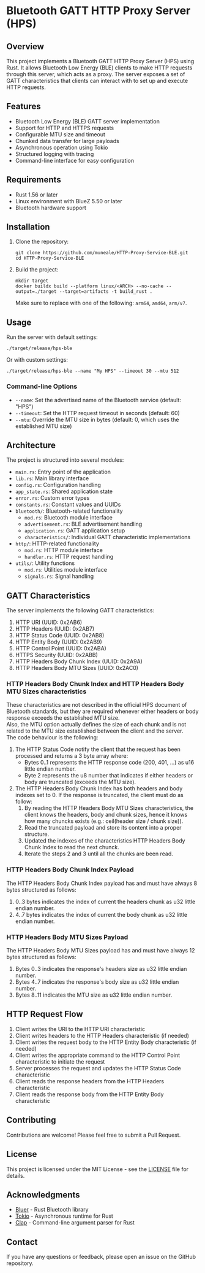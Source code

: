 # Bluetooth GATT HTTP Proxy Server (HPS)

## Overview

This project implements a Bluetooth GATT HTTP Proxy Server (HPS) using Rust. It allows Bluetooth Low Energy (BLE) clients to make HTTP requests through this server, which acts as a proxy. The server exposes a set of GATT characteristics that clients can interact with to set up and execute HTTP requests.

## Features

- Bluetooth Low Energy (BLE) GATT server implementation
- Support for HTTP and HTTPS requests
- Configurable MTU size and timeout
- Chunked data transfer for large payloads
- Asynchronous operation using Tokio
- Structured logging with tracing
- Command-line interface for easy configuration

## Requirements

- Rust 1.56 or later
- Linux environment with BlueZ 5.50 or later
- Bluetooth hardware support

## Installation

1. Clone the repository:
    ```
    git clone https://github.com/muneale/HTTP-Proxy-Service-BLE.git
    cd HTTP-Proxy-Service-BLE
    ```

2. Build the project:
    ```
    mkdir target
    docker buildx build --platform linux/<ARCH> --no-cache --output=./target --target=artifacts -t build_rust .
    ```
    Make sure to replace __<ARCH>__ with one of the following: `arm64`, `amd64`, `arm/v7`.

## Usage

Run the server with default settings:
```
./target/release/hps-ble
```

Or with custom settings:
```
./target/release/hps-ble --name "My HPS" --timeout 30 --mtu 512
```

### Command-line Options

- `--name`: Set the advertised name of the Bluetooth service (default: "HPS")
- `--timeout`: Set the HTTP request timeout in seconds (default: 60)
- `--mtu`: Override the MTU size in bytes (default: 0, which uses the established MTU size)

## Architecture

The project is structured into several modules:

- `main.rs`: Entry point of the application
- `lib.rs`: Main library interface
- `config.rs`: Configuration handling
- `app_state.rs`: Shared application state
- `error.rs`: Custom error types
- `constants.rs`: Constant values and UUIDs
- `bluetooth/`: Bluetooth-related functionality
  - `mod.rs`: Bluetooth module interface
  - `advertisement.rs`: BLE advertisement handling
  - `application.rs`: GATT application setup
  - `characteristics/`: Individual GATT characteristic implementations
- `http/`: HTTP-related functionality
  - `mod.rs`: HTTP module interface
  - `handler.rs`: HTTP request handling
- `utils/`: Utility functions
  - `mod.rs`: Utilities module interface
  - `signals.rs`: Signal handling

## GATT Characteristics

The server implements the following GATT characteristics:

1. HTTP URI (UUID: 0x2AB6)
2. HTTP Headers (UUID: 0x2AB7)
3. HTTP Status Code (UUID: 0x2AB8)
4. HTTP Entity Body (UUID: 0x2AB9)
5. HTTP Control Point (UUID: 0x2ABA)
6. HTTPS Security (UUID: 0x2ABB)
7. HTTP Headers Body Chunk Index (UUID: 0x2A9A)
8. HTTP Headers Body MTU Sizes (UUID: 0x2AC0)

### HTTP Headers Body Chunk Index and HTTP Headers Body MTU Sizes characteristics

These characteristics are not described in the official HPS document of Bluetooth standards, but they are required whenever either headers or body response exceeds the established MTU size. \
Also, the MTU option actually defines the size of each chunk and is not related to the MTU size established between the client and the server. \
The code behaviour is the following:
1. The HTTP Status Code notify the client that the request has been processed and returns a 3 byte array where:
    * Bytes 0..1 represents the HTTP response code (200, 401, ...) as u16 little endian number.
    * Byte 2 represents the u8 number that indicates if either headers or body are truncated (exceeds the MTU size).
2. The HTTP Headers Body Chunk Index has both headers and body indexes set to 0. If the response is truncated, the client must do as follow:
    1. By reading the HTTP Headers Body MTU Sizes characteristics, the client knows the headers, body and chunk sizes, hence it knows how many chuncks exists (e.g.: ceil(header size / chunk size)).
    2. Read the truncated payload and store its content into a proper structure.
    3. Updated the indexes of the characteristics HTTP Headers Body Chunk Index to read the next chunck.
    4. Iterate the steps 2 and 3 until all the chunks are been read.

### HTTP Headers Body Chunk Index Payload

The HTTP Headers Body Chunk Index payload has and must have always 8 bytes structured as follows:

1. 0..3 bytes indicates the index of current the headers chunk as u32 little endian number.
2. 4..7 bytes indicates the index of current the body chunk as u32 little endian number.

### HTTP Headers Body MTU Sizes Payload

The HTTP Headers Body MTU Sizes payload has and must have always 12 bytes structured as follows:

1. Bytes 0..3 indicates the response's headers size as u32 little endian number.
2. Bytes 4..7 indicates the response's body size as u32 little endian number.
3. Bytes 8..11 indicates the MTU size as u32 little endian number.

## HTTP Request Flow

1. Client writes the URI to the HTTP URI characteristic
2. Client writes headers to the HTTP Headers characteristic (if needed)
3. Client writes the request body to the HTTP Entity Body characteristic (if needed)
4. Client writes the appropriate command to the HTTP Control Point characteristic to initiate the request
5. Server processes the request and updates the HTTP Status Code characteristic
6. Client reads the response headers from the HTTP Headers characteristic
7. Client reads the response body from the HTTP Entity Body characteristic

## Contributing

Contributions are welcome! Please feel free to submit a Pull Request.

## License

This project is licensed under the MIT License - see the [LICENSE](LICENSE) file for details.

## Acknowledgments

- [Bluer](https://github.com/bluez/bluer) - Rust Bluetooth library
- [Tokio](https://tokio.rs/) - Asynchronous runtime for Rust
- [Clap](https://clap.rs/) - Command-line argument parser for Rust

## Contact

If you have any questions or feedback, please open an issue on the GitHub repository.
